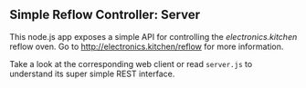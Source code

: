 ## Simple Reflow Controller: Server

This node.js app exposes a simple API for controlling the _electronics.kitchen_ reflow oven. Go to http://electronics.kitchen/reflow for more information.

Take a look at the corresponding web client or read `server.js` to understand its super simple REST interface.
